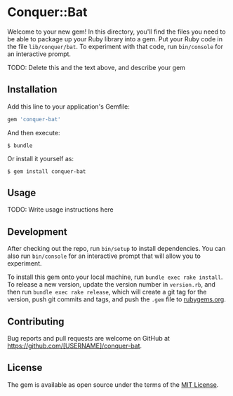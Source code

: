 # Conquer::Bat

Welcome to your new gem! In this directory, you'll find the files you need to be able to package up your Ruby library into a gem. Put your Ruby code in the file `lib/conquer/bat`. To experiment with that code, run `bin/console` for an interactive prompt.

TODO: Delete this and the text above, and describe your gem

## Installation

Add this line to your application's Gemfile:

```ruby
gem 'conquer-bat'
```

And then execute:

    $ bundle

Or install it yourself as:

    $ gem install conquer-bat

## Usage

TODO: Write usage instructions here

## Development

After checking out the repo, run `bin/setup` to install dependencies. You can also run `bin/console` for an interactive prompt that will allow you to experiment.

To install this gem onto your local machine, run `bundle exec rake install`. To release a new version, update the version number in `version.rb`, and then run `bundle exec rake release`, which will create a git tag for the version, push git commits and tags, and push the `.gem` file to [rubygems.org](https://rubygems.org).

## Contributing

Bug reports and pull requests are welcome on GitHub at https://github.com/[USERNAME]/conquer-bat.


## License

The gem is available as open source under the terms of the [MIT License](http://opensource.org/licenses/MIT).

